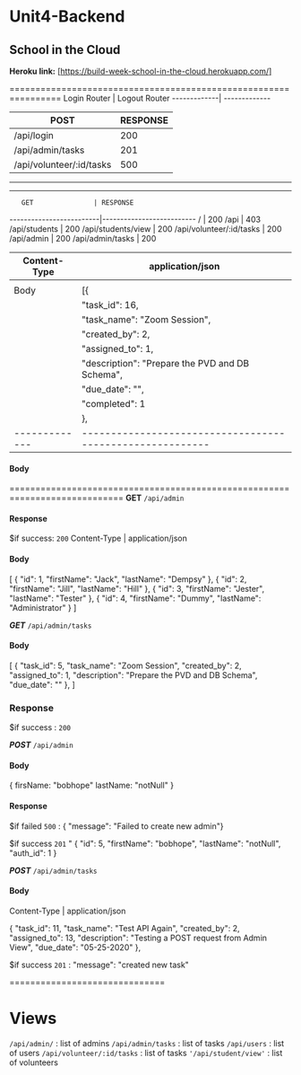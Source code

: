 # Unit4-Backend
## School in the Cloud
**Heroku link:** [https://build-week-school-in-the-cloud.herokuapp.com/]

================================================================
Login Router | Logout Router
-------------| -------------


POST                     |  RESPONSE
-------------------------|--------------
/api/login               |     200
/api/admin/tasks         |     201
/api/volunteer/:id/tasks |     500
-------------------------------------------
-------------------------------------------
       GET               | RESPONSE
-------------------------|--------------------------
/                        | 200
/api                     | 403
/api/students            | 200
/api/students/view       | 200
/api/volunteer/:id/tasks | 200
/api/admin               | 200
/api/admin/tasks         | 200
 
Content-Type | application/json
-------------|------------------
             |
Body         |  [{
             |   "task_id": 16,
             |   "task_name": "Zoom Session",
             |   "created_by": 2,
             |   "assigned_to": 1,
             |   "description": "Prepare the PVD and DB Schema",
             |   "due_date": "",
             |   "completed": 1
             |  },
-------------|---------------------------------------------------------

#### Body


============================================================================
**GET** `/api/admin`

#### Response
$if success: `200`
Content-Type | application/json

#### Body

[
{
"id": 1,
"firstName": "Jack",
"lastName": "Dempsy"
},
{
"id": 2,
"firstName": "Jill",
"lastName": "Hill"
},
{
"id": 3,
"firstName": "Jester",
"lastName": "Tester"
},
{
"id": 4,
"firstName": "Dummy",
"lastName": "Administrator"
}
]

***GET*** `/api/admin/tasks`

#### Body 

[
    {
        "task_id": 5,
        "task_name": "Zoom Session",
        "created_by": 2,
        "assigned_to": 1,
        "description": "Prepare the PVD and DB Schema",
        "due_date": ""
    },
]

### Response 


$if success : `200`



***POST*** `/api/admin`

#### Body
{
    firsName: "bobhope"
    lastName: "notNull"
}

#### Response
 $if failed `500` : { "message": "Failed to create new admin"}

 $if success `201` " { 
    "id": 5,
    "firstName": "bobhope",
    "lastName": "notNull",
    "auth_id": 1 
    }

***POST*** `/api/admin/tasks`

#### Body

Content-Type | application/json

{
        "task_id": 11,
        "task_name": "Test API Again",
        "created_by": 2,
        "assigned_to": 13,
        "description": "Testing a POST request from Admin View",
        "due_date": "05-25-2020"
},


$if success `201` : "message": "created new task"

==============================
# Views
`/api/admin/` : list of admins
`/api/admin/tasks` : list of tasks
`/api/users` : list of users
`/api/volunteer/:id/tasks` : list of tasks
`'/api/student/view'` : list of volunteers
